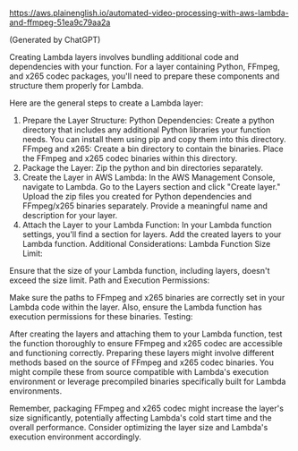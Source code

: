 https://aws.plainenglish.io/automated-video-processing-with-aws-lambda-and-ffmpeg-51ea9c79aa2a

(Generated by ChatGPT)

Creating Lambda layers involves bundling additional code and dependencies with your function. For a layer containing Python, FFmpeg, and x265 codec packages, you'll need to prepare these components and structure them properly for Lambda.

Here are the general steps to create a Lambda layer:

1. Prepare the Layer Structure:
   Python Dependencies:
   Create a python directory that includes any additional Python libraries your function needs. You can install them using pip and copy them into this directory.
   FFmpeg and x265:
   Create a bin directory to contain the binaries. Place the FFmpeg and x265 codec binaries within this directory.
2. Package the Layer:
   Zip the python and bin directories separately.
3. Create the Layer in AWS Lambda:
   In the AWS Management Console, navigate to Lambda.
   Go to the Layers section and click "Create layer."
   Upload the zip files you created for Python dependencies and FFmpeg/x265 binaries separately.
   Provide a meaningful name and description for your layer.
4. Attach the Layer to your Lambda Function:
   In your Lambda function settings, you'll find a section for layers.
   Add the created layers to your Lambda function.
   Additional Considerations:
   Lambda Function Size Limit:

Ensure that the size of your Lambda function, including layers, doesn't exceed the size limit.
Path and Execution Permissions:

Make sure the paths to FFmpeg and x265 binaries are correctly set in your Lambda code within the layer. Also, ensure the Lambda function has execution permissions for these binaries.
Testing:

After creating the layers and attaching them to your Lambda function, test the function thoroughly to ensure FFmpeg and x265 codec are accessible and functioning correctly.
Preparing these layers might involve different methods based on the source of FFmpeg and x265 codec binaries. You might compile these from source compatible with Lambda's execution environment or leverage precompiled binaries specifically built for Lambda environments.

Remember, packaging FFmpeg and x265 codec might increase the layer's size significantly, potentially affecting Lambda's cold start time and the overall performance. Consider optimizing the layer size and 
Lambda's execution environment accordingly.
